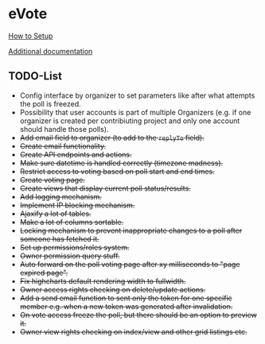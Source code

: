 # eVote


[How to Setup](docs/setup.md)

[Additional documentation](docs/docs.md)


## TODO-List
* Config interface by organizer to set parameters like after what attempts the poll is freezed.
* Possibility that user accounts is part of multiple Organizers (e.g. if one organizer is created per contribiuting project and only one account should handle those polls).
* ~~Add email field to organizer (to add to the `replyTo` field).~~
* ~~Create email functionality.~~
* ~~Create API endpoints and actions.~~
* ~~Make sure datetime is handled correctly (timezone madness).~~
* ~~Restrict access to voting based on poll start and end times.~~
* ~~Create voting page.~~
* ~~Create views that display current poll status/results.~~
* ~~Add logging mechanism.~~
* ~~Implement IP blocking mechanism.~~
* ~~Ajaxify a lot of tables.~~
* ~~Make a lot of columns sortable.~~
* ~~Locking mechanism to prevent inappropriate changes to a poll after someone has fetched it.~~
* ~~Set up permissions/roles system.~~
* ~~Owner permission query stuff.~~
* ~~Auto forward on the poll voting page after xy milliseconds to "page expired page".~~
* ~~Fix highcharts default rendering width to fullwidth.~~
* ~~Owner access rights checking on delete/update actions.~~
* ~~Add a send email function to sent only the token for one specific member e.g. when a new token was generated after invalidation.~~
* ~~On vote access freeze the poll, but there should be an option to preview it.~~
* ~~Owner view rights checking on index/view and other grid listings etc.~~
